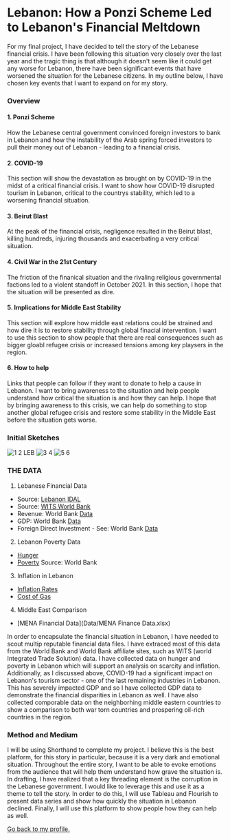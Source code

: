 # **Lebanon: How a Ponzi Scheme Led to Lebanon's Financial Meltdown**
For my final project, I have decided to tell the story of the Lebanese financial crisis. I have been following this situation very closely over the last year and the tragic thing is that although it doesn't seem like it could get any worse for Lebanon, there have been significant events that have worsened the situation for the Lebanese citizens. In my outline below, I have chosen key events that I want to expand on for my story. 

### **Overview**
#### 1. Ponzi Scheme
How the Lebanese central government convinced foreign investors to bank in Lebanon and how the instability of the Arab spring forced investors to pull their money out of Lebanon - leading to a financial crisis. 

#### 2. COVID-19
This section will show the devastation as brought on by COVID-19 in the midst of a critical financial crisis. I want to show how COVID-19 disrupted tourism in Lebanon, critical to the countrys stability, which led to a worsening financial situation. 

#### 3. Beirut Blast
At the peak of the financial crisis, negligence resulted in the Beirut blast, killing hundreds, injuring thousands and exacerbating a very critical situation. 

#### 4. Civil War in the 21st Century
The friction of the finanical situation and the rivaling religious governmental factions led to a violent standoff in October 2021. In this section, I hope that the situation will be presented as dire. 

#### 5. Implications for Middle East Stability
This section will explore how middle east relations could be strained and how dire it is to restore stability through global finacial intervention. I want to use this section to show people that there are real consequences such as bigger gloabl refugee crisis or increased tensions among key playsers in the region. 

#### 6. How to help
Links that people can follow if they want to donate to help a cause in Lebanon. I want to bring awareness to the situation and help people understand how critical the situation is and how they can help. I hope that by bringing awareness to this crisis, we can help do something to stop another global refugee crisis and restore some stability in the Middle East before the situation gets worse. 


### **Initial Sketches**
![1 2 LEB](https://user-images.githubusercontent.com/81713787/141923193-ffc6742b-444a-45b1-98a4-d84d9b51b480.jpg)
![3 4](https://user-images.githubusercontent.com/81713787/141923200-92ae542b-b062-4a1c-9e47-20ddca73a549.jpg)
![5 6](https://user-images.githubusercontent.com/81713787/141923206-a2e08f35-86fb-46eb-8a7d-d5ca71779364.jpg)


### **THE DATA**
1. Lebanese Financial Data
+ Source: [Lebanon IDAL](https://data.worldbank.org/indicator/NY.GDP.MKTP.KD.ZG?end=2020&locations=LB&start=2020&view=map)
+ Source: [WITS World Bank](https://wits.worldbank.org/CountryProfile/en/LBN)
+ Revenue: World Bank [Data](Data/API_NY.GDP.MKTP.KD.ZG_DS2_en_csv_v2_3158928.zip)
+ GDP: World Bank [Data](Data/LBN_GDP.xls)
+ Foreign Direct Investment - See: World Bank [Data](Data/LBN_GDP.xls)

2. Lebanon Poverty Data
+ [Hunger](https://www.macrotrends.net/countries/LBN/lebanon/hunger-statistics)
+ [Poverty](Data/Data_Extract_From_Poverty_and_Equity.zip) Source: World Bank

3. Inflation in Lebanon
+ [Inflation Rates](https://tradingeconomics.com/lebanon/inflation-cpi)
+ [Cost of Gas](Data/Data_Extract_From_Poverty_and_Equity.zip)

4. Middle East Comparison
+ [MENA Financial Data](Data/MENA Finance Data.xlsx)

In order to encapsulate the financial situation in Lebanon, I have needed to scout multip reputable financial data files. I have extraced most of this data from the World Bank and World Bank affiliate sites, such as WITS (world Integrated Trade Solution) data. I have collected data on hunger and poverty in Lebanon which will support an analysis on scarcity and inflation. Additionally, as I discussed above, COVID-19 had a significant impact on Lebanon's tourism sector - one of the last remaining industries in Lebanon. This has severely impacted GDP and so I have collected GDP data to demonstrate the financial disparities in Lebanon as well. I have also collected comporable data on the neighborhing middle eastern countries to show a comparison to both war torn countries and prospering oil-rich countries in the region. 


### **Method and Medium**
I will be using Shorthand to complete my project. I believe this is the best platform, for this story in particular, because it is a very dark and emotional situation. Throughout the entire story, I want to be able to evoke emotions from the audience that will help them understand how grave the situation is. In drafting, I have realized that a key threading element is the corruption in the Lebanese government. I would like to leverage this and use it as a theme to tell the story. In order to do this, I will use Tableau and Flourish to present data series and show how quickly the situation in Lebanon declined. Finally, I will use this platform to show people how they can help as well. 

[Go back to my profile.](https://haleemaahmad.github.io/Telling-Stories-w-Data)
